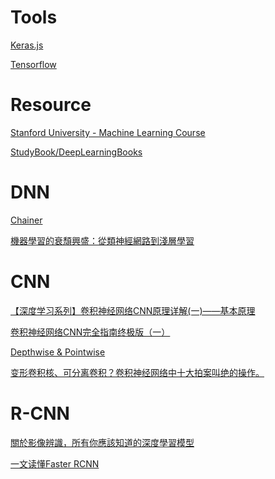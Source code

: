 
Tools
======

[Keras.js](https://transcranial.github.io/keras-js/#/mnist-cnn)

[Tensorflow](http://playground.tensorflow.org/)



Resource
==========

[Stanford University - Machine Learning Course](https://www.coursera.org/learn/machine-learning)

[StudyBook/DeepLearningBooks](https://github.com/changwookjun/StudyBook/tree/master/DeepLearningBooks)




DNN
======

[Chainer](https://tutorials.chainer.org/ja/)

[機器學習的衰頹興盛：從類神經網路到淺層學習](https://www.stockfeel.com.tw/%E6%A9%9F%E5%99%A8%E5%AD%B8%E7%BF%92%E7%9A%84%E8%A1%B0%E9%A0%B9%E8%88%88%E7%9B%9B%EF%BC%9A%E5%BE%9E%E9%A1%9E%E7%A5%9E%E7%B6%93%E7%B6%B2%E8%B7%AF%E5%88%B0%E6%B7%BA%E5%B1%A4%E5%AD%B8%E7%BF%92/)



CNN
======

[【深度学习系列】卷积神经网络CNN原理详解(一)——基本原理](https://www.cnblogs.com/charlotte77/p/7759802.html)

[卷积神经网络CNN完全指南终极版（一）](https://zhuanlan.zhihu.com/p/27908027)

[Depthwise & Pointwise](https://blog.csdn.net/tintinetmilou/article/details/81607721)

[变形卷积核、可分离卷积？卷积神经网络中十大拍案叫绝的操作。](https://zhuanlan.zhihu.com/p/28749411)



R-CNN
======

[關於影像辨識，所有你應該知道的深度學習模型](https://medium.com/cubo-ai/%E7%89%A9%E9%AB%94%E5%81%B5%E6%B8%AC-object-detection-740096ec4540)

[一文读懂Faster RCNN](https://zhuanlan.zhihu.com/p/31426458)
